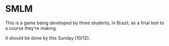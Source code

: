 # SMLM
This is a game being developed by three students, in Brazil, as a final test to a course they're making.

It should be done by this Sunday (10/12).

